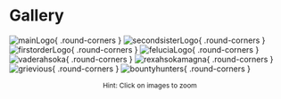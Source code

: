 # Gallery
![mainLogo](https://staticdelivery.nexusmods.com/mods/2229/images/7592/7592-1674924870-1295293081.png){ .round-corners }
![secondsisterLogo](https://staticdelivery.nexusmods.com/mods/2229/images/7592/7592-1680370355-1385766820.png){ .round-corners }
![firstorderLogo](https://staticdelivery.nexusmods.com/mods/2229/images/7592/7592-1680370358-1410568238.png){ .round-corners }
![feluciaLogo](https://staticdelivery.nexusmods.com/mods/2229/images/7592/7592-1680370367-1689756380.png){ .round-corners }
![vaderahsoka](https://staticdelivery.nexusmods.com/mods/2229/images/7592/7592-1651858906-1646913525.png){ .round-corners }
![rexahsokamagna](https://staticdelivery.nexusmods.com/mods/2229/images/7592/7592-1649279318-773800904.png){ .round-corners }
![grievious](https://staticdelivery.nexusmods.com/mods/2229/images/7592/7592-1649279330-769874065.png){ .round-corners }
![bountyhunters](https://staticdelivery.nexusmods.com/mods/2229/images/7592/7592-1648161761-1292028198.png){ .round-corners }

<p style="font-size: 12px; text-align: center;">Hint: Click on images to zoom</p>